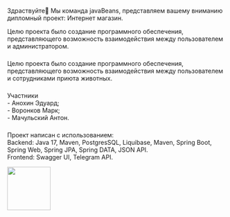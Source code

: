 <p align="left">Здраствуйте👋
Мы команда javaBeans, представляем вашему вниманию дипломный проект: Интернет магазин.

Целю проекта было создание программного обеспечения, представляющего возможность взаимодействия между пользователем и администратором.</p>

###

<p align="left">Целю проекта было создание программного обеспечения, представляющего возможность взаимодействия между пользователем и сотрудниками приюта животных.</p>

###

<p align="left">Участники <br>- Анохин Эдуард;     <br>- Воронков Марк;     <br>- Мачульский Антон.</p>

###

<p align="left">Проект написан с использованием:<br>Backend: Java 17, Maven, PostgresSQL, Liquibase, Maven, Spring Boot, Spring Web, Spring JPA, Spring DATA, JSON API.<br>Frontend: Swagger UI, Telegram API.</p>



<img align="left" height="100" src="[https://encrypted-tbn0.gstatic.com/images?q=tbn:ANd9GcRfFEdweWPwGX0mge-xV_c5ySRbI8yp2qDomnsp0rsMNGq8cSJaHk1Ckm_JYo1YQiEf7Lk&usqp=CAU](https://avatars.mds.yandex.net/i?id=2eeb82e3288306274e3978319f3687d6_sr-10156478-images-thumbs&n=13)https://avatars.mds.yandex.net/i?id=2eeb82e3288306274e3978319f3687d6_sr-10156478-images-thumbs&n=13"  />

###
